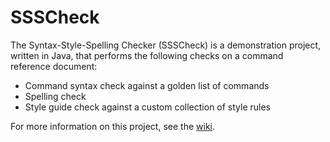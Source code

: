 # SSSCheck

The Syntax-Style-Spelling Checker (SSSCheck) is a demonstration
project, written in Java, that performs the following checks on
a command reference document:

* Command syntax check against a golden list of commands
* Spelling check
* Style guide check against a custom collection of style rules

For more information on this project, see the [wiki](https://github.com/danwritesandcodes/SSSCheck/wiki).




